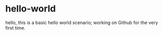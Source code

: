 # hello-world
hello, this is  a basic hello world scenario;
working on Github for the very first time.

